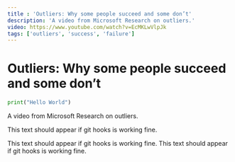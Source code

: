 ```yaml
---
title : 'Outliers: Why some people succeed and some don’t'
description: 'A video from Microsoft Research on outliers.'
video: https://www.youtube.com/watch?v=EcMKLwVlpJk
tags: ['outliers', 'success', 'failure']
---
```


# Outliers: Why some people succeed and some don’t

```python
print("Hello World")
```
A video from Microsoft Research on outliers.


This text should appear if git hooks is working fine.

This text should appear if git hooks is working fine.
This text should appear if git hooks is working fine.
